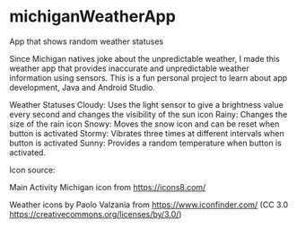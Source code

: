 # michiganWeatherApp
App that shows random weather statuses

Since Michigan natives joke about the unpredictable weather, I made this weather app that provides inaccurate and unpredictable weather information using sensors. This is a fun personal project to learn about app development, Java and Android Studio.

Weather Statuses
Cloudy: Uses the light sensor to give a brightness value every second and changes the visibility of the sun icon
Rainy: Changes the size of the rain icon
Snowy: Moves the snow icon and can be reset when button is activated
Stormy: Vibrates three times at different intervals when button is activated
Sunny: Provides a random temperature when button is activated.


Icon source:

Main Activity Michigan icon from https://icons8.com/

Weather icons by Paolo Valzania from https://www.iconfinder.com/ (CC 3.0 https://creativecommons.org/licenses/by/3.0/)
